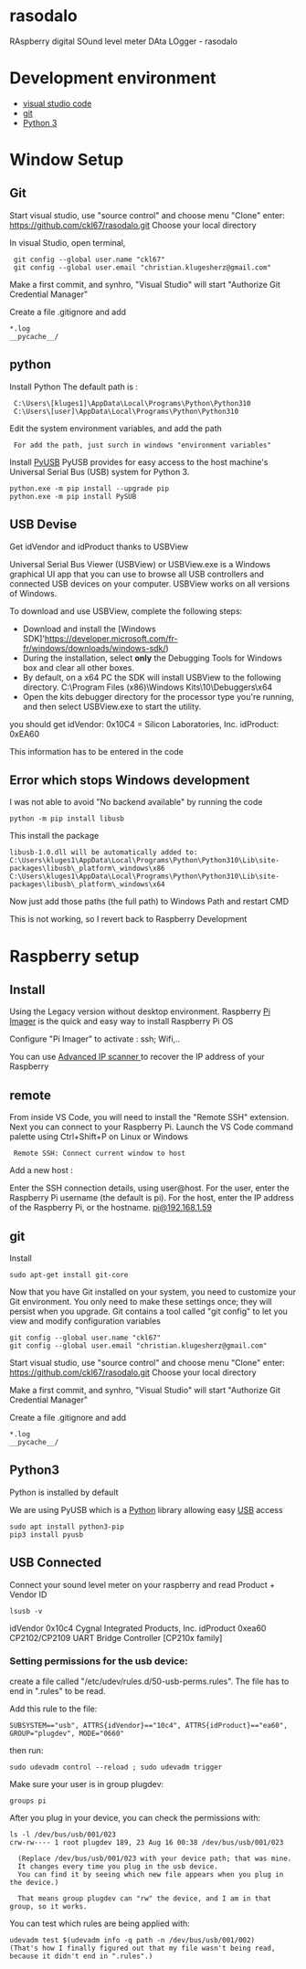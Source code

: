 # rasodalo

RAspberry digital SOund level meter DAta LOgger - rasodalo

# Development environment

* [visual studio code](https://code.visualstudio.com/)
* [git](https://git-scm.com/download/win)
* [Python 3](https://www.python.org/downloads/)

# Window Setup

## Git

Start visual studio, use "source control" and choose menu "Clone"
enter: https://github.com/ckl67/rasodalo.git
Choose your local directory

In visual Studio, open terminal,

     git config --global user.name "ckl67"
     git config --global user.email "christian.klugesherz@gmail.com"

Make a first commit, and synhro, "Visual Studio" will start "Authorize Git Credential Manager"

Create a file .gitignore and add

    *.log
    __pycache__/


## python

Install Python
The default path is :

     C:\Users\[kluges1]\AppData\Local\Programs\Python\Python310
     C:\Users\[user]\AppData\Local\Programs\Python\Python310

Edit the system environment variables, and add the path

     For add the path, just surch in windows "environment variables"

Install [PyUSB](https://github.com/pyusb/pyusb)
PyUSB provides for easy access to the host machine's Universal Serial Bus (USB) system for Python 3.

    python.exe -m pip install --upgrade pip
    python.exe -m pip install PySUB 
    
## USB Devise

Get idVendor and idProduct thanks to USBView

Universal Serial Bus Viewer (USBView) or USBView.exe is a Windows graphical UI app that you can use to browse all USB controllers and connected USB devices on your computer. USBView works on all versions of Windows.

To download and use USBView, complete the following steps:

* Download and install the [Windows SDK]'https://developer.microsoft.com/fr-fr/windows/downloads/windows-sdk/)
* During the installation, select **only** the Debugging Tools for Windows box and clear all other boxes.
* By default, on a x64 PC the SDK will install USBView to the following directory. C:\Program Files (x86)\Windows Kits\10\Debuggers\x64
* Open the kits debugger directory for the processor type you're running, and then select USBView.exe to start the utility.

you should get 
     idVendor:                        0x10C4 = Silicon Laboratories, Inc.
     idProduct:                       0xEA60

This information has to be entered in the code

## Error which stops Windows development

I was not able to avoid "No backend available" by running the code

    python -m pip install libusb

This install the package 

    libusb-1.0.dll will be automatically added to:
    C:\Users\kluges1\AppData\Local\Programs\Python\Python310\Lib\site-packages\libusb\_platform\_windows\x86
    C:\Users\kluges1\AppData\Local\Programs\Python\Python310\Lib\site-packages\libusb\_platform\_windows\x64

Now just add those paths (the full path) to Windows Path and restart CMD 

This is not working, so I revert back to Raspberry Development

# Raspberry setup

## Install 

Using the Legacy version without desktop environment.
Raspberry [Pi Imager](https://www.raspberrypi.com/software/) is the quick and easy way to install Raspberry Pi OS 

Configure "Pi Imager" to activate : ssh; Wifi,..

You can use [Advanced IP scanner ](https://www.advanced-ip-scanner.com/fr/) to recover the IP address of your Raspberry

## remote

From inside VS Code, you will need to install the "Remote SSH" extension.
Next you can connect to your Raspberry Pi. 
Launch the VS Code command palette using Ctrl+Shift+P on Linux or Windows

     Remote SSH: Connect current window to host 

Add a new host :

Enter the SSH connection details, using user@host. For the user, enter the Raspberry Pi username (the default is pi). For the host, enter the IP address of the Raspberry Pi, or the hostname.
pi@192.168.1.59


## git

Install 

    sudo apt-get install git-core

Now that you have Git installed on your system, you need to customize your Git environment.
You only need to make these settings once; they will persist when you upgrade.
Git contains a tool called "git config" to let you view and modify configuration variables 

    git config --global user.name "ckl67" 
    git config --global user.email "christian.klugesherz@gmail.com"


Start visual studio, use "source control" and choose menu "Clone"
enter: https://github.com/ckl67/rasodalo.git
Choose your local directory

Make a first commit, and synhro, "Visual Studio" will start "Authorize Git Credential Manager"

Create a file .gitignore and add

    *.log
    __pycache__/

## Python3

Python is installed by default

We are using PyUSB which is a [Python](http://www.python.org/) library allowing easy [USB](http://www.usb.org/) access

    sudo apt install python3-pip
    pip3 install pyusb


## USB Connected

Connect your sound level meter on your raspberry and read Product + Vendor ID

    lsusb -v

   idVendor           0x10c4 Cygnal Integrated Products, Inc.
   idProduct          0xea60 CP2102/CP2109 UART Bridge Controller [CP210x family]

### Setting permissions for the usb device:

create a file called "/etc/udev/rules.d/50-usb-perms.rules". 
The file has to end in ".rules" to be read.

Add this rule to the file:

    SUBSYSTEM=="usb", ATTRS{idVendor}=="10c4", ATTRS{idProduct}=="ea60", GROUP="plugdev", MODE="0660"

then run:

    sudo udevadm control --reload ; sudo udevadm trigger

Make sure your user is in group plugdev:

    groups pi

After you plug in your device, you can check the permissions with:

    ls -l /dev/bus/usb/001/023
    crw-rw---- 1 root plugdev 189, 23 Aug 16 00:38 /dev/bus/usb/001/023

      (Replace /dev/bus/usb/001/023 with your device path; that was mine. 
      It changes every time you plug in the usb device. 
      You can find it by seeing which new file appears when you plug in the device.)

      That means group plugdev can "rw" the device, and I am in that group, so it works.

You can test which rules are being applied with:

    udevadm test $(udevadm info -q path -n /dev/bus/usb/001/002)
    (That's how I finally figured out that my file wasn't being read, because it didn't end in ".rules".)

